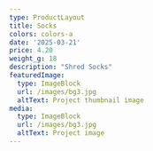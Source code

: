 ```yaml
---
type: ProductLayout
title: Socks
colors: colors-a
date: '2025-03-21'
price: 4.20
weight_g: 18 
description: "Shred Socks"
featuredImage:
  type: ImageBlock
  url: /images/bg3.jpg
  altText: Project thumbnail image
media:
  type: ImageBlock
  url: /images/bg3.jpg
  altText: Project image
---
```


